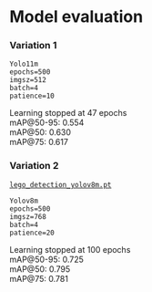 # Model evaluation

### Variation 1

```
Yolo11m
epochs=500
imgsz=512
batch=4
patience=10
```

Learning stopped at 47 epochs \
mAP@50-95: 0.554 \
mAP@50: 0.630 \
mAP@75: 0.617

### Variation 2

[`lego_detection_yolov8m.pt`](./models/lego_detection_yolov8m.pt)

```
Yolov8m
epochs=500
imgsz=768
batch=4
patience=20
```

Learning stopped at 100 epochs \
mAP@50-95: 0.725 \
mAP@50: 0.795 \
mAP@75: 0.781
